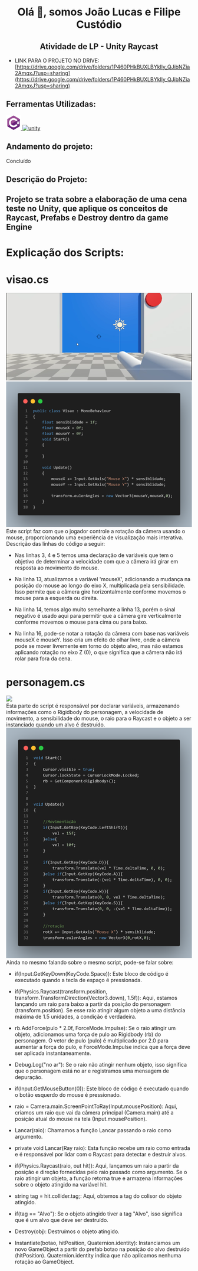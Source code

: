 <h1 align="center">Olá 👋, somos João Lucas e Filipe Custódio</h1>
<h2 align="center">Atividade de LP - Unity Raycast</h2>

- LINK PARA O PROJETO NO DRIVE: [https://drive.google.com/drive/folders/1P460PHkBUXLBYklIy_QJibNZia2AmqxJ?usp=sharing](https://drive.google.com/drive/folders/1P460PHkBUXLBYklIy_QJibNZia2AmqxJ?usp=sharing)

<h2>Ferramentas Utilizadas:</h2> 
<p align="left"> <a href="https://www.w3schools.com/cs/" target="_blank" rel="noreferrer"> <img src="https://raw.githubusercontent.com/devicons/devicon/master/icons/csharp/csharp-original.svg" alt="csharp" width="40" height="40"/> </a> <a href="https://unity.com/" target="_blank" rel="noreferrer"> <img src="https://www.vectorlogo.zone/logos/unity3d/unity3d-icon.svg" alt="unity" width="40" height="40"/> </a> </p>

<h2>Andamento do projeto:</h2> 
Concluído

<h2>Descrição do Projeto:<h2>
Projeto se trata sobre a elaboração de uma cena teste no Unity, que aplique os conceitos de Raycast, Prefabs e Destroy dentro da game Engine

<h1>Explicação dos Scripts:</h1>
<h1>visao.cs</h1>
<img src="img/visao_unity.png">
<img src="img/visao_img.png">
<br>
Este script faz com que o jogador controle a rotação da câmera usando o mouse, proporcionando uma experiência de visualização mais interativa. Descrição das linhas do código a seguir:

 - Nas linhas 3, 4 e 5 temos uma declaração de variáveis que tem o objetivo de determinar a velocidade com que a câmera irá girar em resposta ao movimento do mouse.
 
 - Na linha 13, atualizamos a variável 'mouseX', adicionando a mudança na posição do mouse ao longo do eixo X, multiplicada pela sensibilidade. Isso permite que a câmera gire horizontalmente conforme movemos o mouse para a esquerda ou direita.
   
 - Na linha 14, temos algo muito semelhante a linha 13, porém o sinal negativo é usado aqui para permitir que a câmera gire verticalmente conforme movemos o mouse para cima ou para baixo.

 - Na linha 16, pode-se notar a rotação da câmera com base nas variáveis mouseX e mouseY. Isso cria um efeito de olhar livre, onde a câmera pode se mover livremente em torno do objeto alvo, mas não estamos aplicando rotação no eixo Z (0), o que significa que a câmera não irá rolar para fora da cena.

<h1>personagem.cs</h1>
<img src="img/personagem_img.png">
<br>
Esta parte do script é responsável por declarar variáveis, armazenando informações como o Rigidbody do personagem, a velocidade de movimento, a sensibilidade do mouse, o raio para o Raycast e o objeto a ser instanciado quando um alvo é destruído.
<img src="img/personagem_img2.png">
<br>
Ainda no mesmo falando sobre o mesmo script, pode-se falar sobre: 

- if(Input.GetKeyDown(KeyCode.Space)): Este bloco de código é executado quando a tecla de espaço é pressionada.

- if(Physics.Raycast(transform.position, transform.TransformDirection(Vector3.down), 1.5f)): Aqui, estamos lançando um raio para baixo a partir da posição do personagem (transform.position). Se esse raio atingir algum objeto a uma distância máxima de 1.5 unidades, a condição é verdadeira.

- rb.AddForce(pulo * 2.0f, ForceMode.Impulse): Se o raio atingir um objeto, adicionamos uma força de pulo ao Rigidbody (rb) do personagem. O vetor de pulo (pulo) é multiplicado por 2.0 para aumentar a força do pulo, e ForceMode.Impulse indica que a força deve ser aplicada instantaneamente.

- Debug.Log("no ar"): Se o raio não atingir nenhum objeto, isso significa que o personagem está no ar e registramos uma mensagem de depuração.

- if(Input.GetMouseButton(0)): Este bloco de código é executado quando o botão esquerdo do mouse é pressionado.

- raio = Camera.main.ScreenPointToRay(Input.mousePosition): Aqui, criamos um raio que vai da câmera principal (Camera.main) até a posição atual do mouse na tela (Input.mousePosition).

- Lancar(raio): Chamamos a função Lancar passando o raio como argumento.

- private void Lancar(Ray raio): Esta função recebe um raio como entrada e é responsável por lidar com o Raycast para detectar e destruir alvos.

- if(Physics.Raycast(raio, out hit)): Aqui, lançamos um raio a partir da posição e direção fornecidas pelo raio passado como argumento. Se o raio atingir um objeto, a função retorna true e armazena informações sobre o objeto atingido na variável hit.

- string tag = hit.collider.tag;: Aqui, obtemos a tag do colisor do objeto atingido.

- if(tag == "Alvo"): Se o objeto atingido tiver a tag "Alvo", isso significa que é um alvo que deve ser destruído.

- Destroy(obj): Destruímos o objeto atingido.

- Instantiate(botao, hitPosition, Quaternion.identity): Instanciamos um novo GameObject a partir do prefab botao na posição do alvo destruído (hitPosition). Quaternion.identity indica que não aplicamos nenhuma rotação ao GameObject.

  




